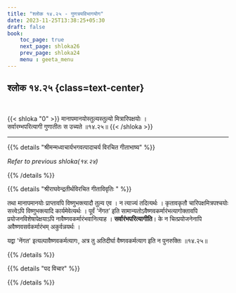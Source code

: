 ```yaml
---
title: "श्लोक १४.२५ - गुणत्रयविभागयोग"
date: 2023-11-25T13:38:25+05:30
draft: false
book:
    toc_page: true
    next_page: shloka26
    prev_page: shloka24
    menu : geeta_menu
---
```




## श्लोक १४.२५ {class=text-center}

<br/>

{{< shloka  "0"  >}}
मानापमानयोस्तुल्यस्तुल्यो मित्रारिपक्षयोः ।  
सर्वारम्भपरित्यागी गुणातीतः स उच्यते ॥१४.२५॥
{{< /shloka >}}

---


{{% details "श्रीमन्मध्वाचार्यभगवत्पादाचर्य विरचित  गीताभाष्य" %}}

*Refer to previous shloka(१४.२४)*

{{% /details %}}



{{% details "श्रीराघवेन्द्रतीर्थविरचित गीताविवृतिः " %}}

तथा मानापमानयोः प्राप्तावपि विष्णुभक्त्यादौ तुल्य एव । 
न त्याज्यं तदित्यर्थः । कृतावकृतौ चारिपक्षमित्रपश्चयोः 
सत्त्वेऽपि विष्णुभक्त्यादि कार्यमेवेत्यर्थः । 
पूर्वं 'नेंगत’ इति सामान्यतोऽवैष्णवकर्मारंभत्यागोक्तावपि 
प्रयोजनविशेषापेक्षयाऽपि नावैष्णवकर्मारंभवानित्याह । 
**सर्वारंभपरित्यागीति**। के न 
चित्प्रयोजनेनापि अवैष्णवसर्वकर्मारंभम् अकुर्वन्नयर्थः ।  

यद्वा 'नेंगत' इत्यल्पावैष्णवकर्मत्यागः, अत्र तु अतिदीर्घा 
वैष्णवकर्मत्याग इति न पुनरुक्तिः ॥१४.२५॥

{{% /details %}}



{{% details "पद विचार" %}}


{{% /details %}}
